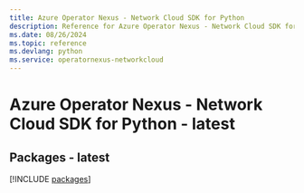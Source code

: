 ```yaml
---
title: Azure Operator Nexus - Network Cloud SDK for Python
description: Reference for Azure Operator Nexus - Network Cloud SDK for Python
ms.date: 08/26/2024
ms.topic: reference
ms.devlang: python
ms.service: operatornexus-networkcloud
---
```

# Azure Operator Nexus - Network Cloud SDK for Python - latest
## Packages - latest
[!INCLUDE [packages](operator-nexus---network-cloud-index.md)]